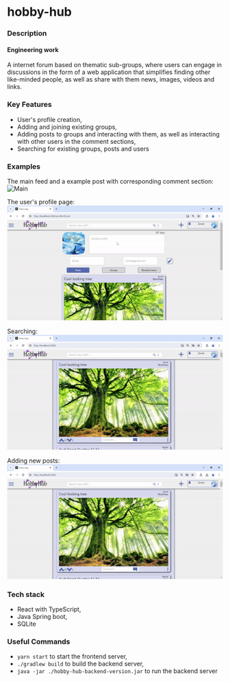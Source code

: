# hobby-hub

### Description

#### Engineering work <br>

A internet forum based on thematic sub-groups, where users can engage in discussions in the form of a web application that simplifies finding other like-minded people, as well as share with them news, images, videos and links.


### Key Features
- User's profile creation,
- Adding and joining existing groups,
- Adding posts to groups and interacting with them, as well as interacting with other users in the comment sections,
- Searching for existing groups, posts and users

### Examples

The main feed and a example post with corresponding comment section:<br>
![Main](./readme/mainComments.gif)


The user's profile page:<br>
![Realizations](./readme/usersProfile.gif)

Searching:<br>
![Realization](./readme/search.gif)

Adding new posts:<br>
![AdminPanel](./readme/adding.gif)

### Tech stack
- React with TypeScript,
- Java Spring boot,
- SQLite

### Useful Commands
- `yarn start` to start the frontend server,
- `./gradlew build` to build the backend server,
- `java -jar ./hobby-hub-backend-version.jar` to run the backend server